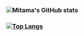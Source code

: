 ### ![Mitama's GitHub stats](https://github-readme-stats.vercel.app/api?username=LoliGothick&show_icons=true&theme=radical)


### [![Top Langs](https://github-readme-stats.vercel.app/api/top-langs/?username=LoliGothick&layout=compact)](https://github.com/anuraghazra/github-readme-stats)

<!--
**LoliGothick/LoliGothick** is a ✨ _special_ ✨ repository because its `README.md` (this file) appears on your GitHub profile.

Here are some ideas to get you started:

- 🔭 I’m currently working on ...
- 🌱 I’m currently learning ...
- 👯 I’m looking to collaborate on ...
- 🤔 I’m looking for help with ...
- 💬 Ask me about ...
- 📫 How to reach me: ...
- 😄 Pronouns: ...
- ⚡ Fun fact: ...
-->
